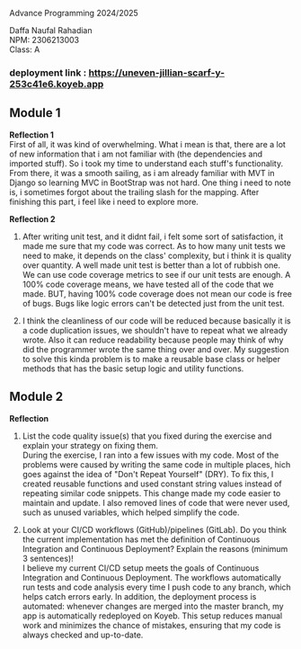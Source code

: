 Advance Programming 2024/2025

Daffa Naufal Rahadian <br/>
NPM: 2306213003 <br />
Class: A

### deployment link : https://uneven-jillian-scarf-y-253c41e6.koyeb.app

## Module 1

**Reflection 1**<br/>
First of all, it was kind of overwhelming. What i mean is that, there are a lot of new information that i am not familiar with (the dependencies and imported stuff). 
So i took my time to understand each stuff's functionality. From there, it was a smooth sailing, as i am already familiar with MVT in Django so learning MVC in BootStrap was not hard. 
One thing i need to note is, i sometimes forgot about the trailing slash for the mapping. After finishing this part, i feel like i need to explore more.

**Reflection 2**
1. After writing unit test, and it didnt fail, i felt some sort of satisfaction, it made me sure that my code was correct. As to how many unit tests we need to make, it depends on the class' complexity, but i think it is quality over quantity. A well made unit test is better than a lot of rubbish one. We can use code coverage metrics to see if our unit tests are enough. A 100% code coverage means, we have tested all of the code that we made. BUT, having 100% code coverage does not mean our code is free of bugs. Bugs like logic errors can't be detected just from the unit test.

2. I think the cleanliness of our code will be reduced because basically it is a code duplication issues, we shouldn't have to repeat what we already wrote. Also it can reduce readability because people may think of why did the programmer wrote the same thing over and over. My suggestion to solve this kinda problem is to make a reusable base class or helper methods that has the basic setup logic and utility functions.

## Module 2

**Reflection** <br/>
1. List the code quality issue(s) that you fixed during the exercise and explain your strategy on fixing them. <br/>
    During the exercise, I ran into a few issues with my code. Most of the problems were caused by writing the same code in multiple places, hich goes against the idea of "Don't Repeat Yourself" (DRY). 
    To fix this, I created reusable functions and used constant string values instead of repeating similar code snippets. 
    This change made my code easier to maintain and update. I also removed lines of code that were never used, such as unused variables, which helped simplify the code.


2. Look at your CI/CD workflows (GitHub)/pipelines (GitLab). Do you think the current implementation has met the definition of Continuous Integration and Continuous Deployment? Explain the reasons (minimum 3 sentences)!
    <br/>
    I believe my current CI/CD setup meets the goals of Continuous Integration and Continuous Deployment. The workflows automatically run tests and code analysis every time I push code to any branch, which helps catch errors early. 
    In addition, the deployment process is automated: whenever changes are merged into the master branch, my app is automatically redeployed on Koyeb. 
    This setup reduces manual work and minimizes the chance of mistakes, ensuring that my code is always checked and up-to-date.
